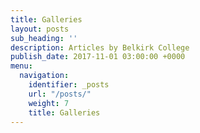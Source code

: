 ```yaml
---
title: Galleries
layout: posts
sub_heading: ''
description: Articles by Belkirk College
publish_date: 2017-11-01 03:00:00 +0000
menu:
  navigation:
    identifier: _posts
    url: "/posts/"
    weight: 7
    title: Galleries
---
```

